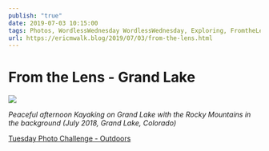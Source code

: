 ```yaml
---
publish: "true"
date: 2019-07-03 10:15:00
tags: Photos, WordlessWednesday WordlessWednesday, Exploring, FromtheLens
url: https://ericmwalk.blog/2019/07/03/from-the-lens.html
---
```


# From the Lens - Grand Lake

![](https://ericmwalk.blog/uploads/2021/a37e9c19b0.jpg)

*Peaceful afternoon Kayaking on Grand Lake with the Rocky Mountains in the background (July 2018, Grand Lake, Colorado)*

<a href="https://dutchgoesthephoto.net/2019/07/02/tuesday-photo-challenge-outdoors/">Tuesday Photo Challenge - Outdoors</a>
